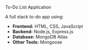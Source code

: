 To-Do List Application

A full stack to-do app using:
- **Frontend:** HTML, CSS, JavaScript
- **Backend:** Node.js, Express.js
- **Database:** MongoDB Atlas 
- **Other Tools:** Mongoose
